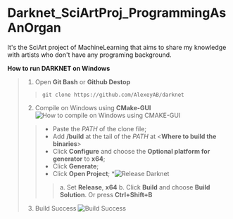 # Darknet_SciArtProj_ProgrammingAsAnOrgan
It's the SciArt project of MachineLearning that aims to share my knowledge with artists who don't have any programing background. 

**How to run DARKNET on Windows**

> 1. Open **Git Bash** or **Github Destop**
 >> `git clone https://github.com/AlexeyAB/darknet`
> 2. Compile on Windows using **CMake-GUI**
 > ![How to compile on Windows using CMAKE-GUI](https://66.media.tumblr.com/865869bc79fb2a81ea69a189a7923094/af3a7a1d70f93c22-df/s540x810/3bd8dd820eb1221fe83edce3fce1dadda9f2ed61.png)
 >>  * Paste the *PATH* of the clone file;
 >>  * Add **/build** at the tail of the *PATH* at <**Where to build the binaries**>
 >>  * Click **Configure** and choose the **Optional platform for generator** to **x64**;
 >>  * Click **Generate**;
 >>  * Click **Open Project**;
 >>  *![Release Darknet](https://66.media.tumblr.com/7d7da4eae8af2012b39c573ab18ef7bf/af3a7a1d70f93c22-21/s540x810/58b0e47d79bba8c113b07b6669fd0c9b35f26066.png)
 >>> a. Set **Release**, **x64**
 >>> b. Click **Build** and choose **Build Solution**. Or press **Ctrl+Shift+B**
 > 3. Build Success ![Build Success](https://66.media.tumblr.com/820244e83ea77e4870ba0d8400f663e7/af3a7a1d70f93c22-d8/s540x810/05e4f238e2ef1c11edce8eff7e6e964f84a883d9.png)
